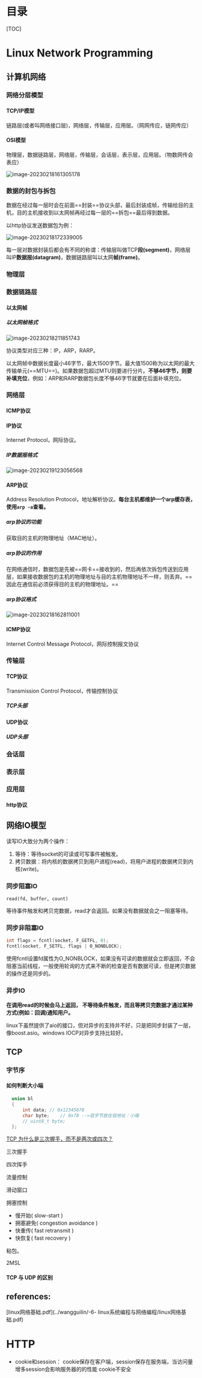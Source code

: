 # 目录

[TOC]



# Linux Network Programming

## 计算机网络

### 网络分层模型

#### TCP/IP模型

链路层(或者叫网络接口层)，网络层，传输层，应用层。（网网传应，链网传应）

#### OSI模型

物理层，数据链路层，网络层，传输层，会话层，表示层，应用层。（物数网传会表应）

![image-20230218161305178](image/image-20230218161305178.png)

### 数据的封包与拆包

数据在经过每一层时会在前面==封装==协议头部，最后封装成帧，传输给目的主机，目的主机接收到以太网帧再经过每一层的==拆包==最后得到数据。

以http协议发送数据包为例：

![image-20230218172339005](image/image-20230218172339005.png)

每一层对数据封装后都会有不同的称谓：传输层叫做TCP**段(segment)**，网络层叫IP**数据报(datagram)**，数据链路层叫以太网**帧(frame)**。

### 物理层

### 数据链路层

#### 以太网帧

##### 以太网帧格式

![image-20230218211851743](image/image-20230218211851743.png)

协议类型对应三种：IP，ARP，RARP。

以太网帧中数据长度最小46字节，最大1500字节。最大值1500称为以太网的最大传输单元(==MTU==)。如果数据包超过MTU则要进行分片。**不够46字节，则要补填充位**，例如：ARP和RARP数据包长度不够46字节就要在后面补填充位。

### 网络层

#### ICMP协议



#### IP协议

Internet Protocol，网际协议。

##### IP数据报格式

![image-20230219123056568](image/image-20230219123056568.png)



#### ARP协议

Address Resolution Protocol，地址解析协议。**每台主机都维护一个arp缓存表，使用`arp -a`查看。**

##### arp协议的功能

获取目的主机的物理地址（MAC地址）。

##### arp协议的作用

在网络通信时，数据包是先被==网卡==接收到的，然后再依次拆包传送到应用层，如果接收数据包的主机的物理地址与目的主机物理地址不一样，则丢弃。==因此在通信前必须获得目的主机的物理地址。==

##### arp协议格式

![image-20230218162811001](image/image-20230218162811001.png)

#### ICMP协议

Internet Control Message Protocol，网际控制报文协议





### 传输层

#### TCP协议

Transmission Control Protocol，传输控制协议

##### TCP头部





#### UDP协议

##### UDP头部





### 会话层

### 表示层

### 应用层

#### http协议



## 网络IO模型

读写IO大致分为两个操作：

1.   等待：等待socket的可读或可写事件被触发。
2.   拷贝数据：将内核的数据拷贝到用户进程(read)，将用户进程的数据拷贝到内核(write)。

### 同步阻塞IO

```
read(fd, buffer, count)
```

等待事件触发和拷贝完数据，read才会返回。如果没有数据就会之一阻塞等待。

### 同步非阻塞IO

```c++
int flags = fcntl(socket, F_GETFL, 0);
fcntl(socket, F_SETFL, flags | O_NONBLOCK);
```

使用fcntl设置fd属性为O_NONBLOCK，如果没有可读的数据就会立即返回，不会阻塞当前线程，一般使用轮询的方式来不断的检查是否有数据可读，但是拷贝数据的操作还是同步的。

### 异步IO

**在调用read的时候会马上返回， 不等待条件触发，而且等拷贝完数据才通过某种方式(例如：回调)通知用户。**

linux下虽然提供了aio的接口，但对异步的支持并不好，只是把同步封装了一层，像boost.asio。windows IOCP对异步支持比较好。



## TCP



### 字节序

#### 如何判断大小端

```c++
  union bl
  {
      int data; // 0x12345678
      char byte;    // 0x78 -->低字节放在低地址：小端
      // uint8_t byte;
  };
```







[TCP 为什么是三次握手，而不是两次或四次？](https://www.zhihu.com/question/24853633/answer/115173386)

三次握手

四次挥手

流量控制

滑动窗口

拥塞控制

-   慢开始( slow-start )
-   拥塞避免( congestion avoidance )
-   快重传( fast retransmit )
-   快恢复( fast recovery )

粘包。

2MSL

#### TCP 与 UDP 的区别

## references:

[linux网络基础.pdf](../wangguilin/-6- linux系统编程与网络编程/linux网络基础.pdf)

# HTTP

- cookie和session：
    cookie保存在客户端，session保存在服务端，当访问量增多session会影响服务器的的性能
    cookie不安全

